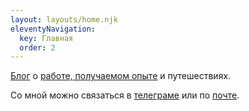 ```yaml
---
layout: layouts/home.njk
eleventyNavigation:
  key: Главная
  order: 2
---
```


[Блог](/posts) о [работе, получаемом опыте](/tags/work) и путешествиях.

Со мной можно связаться в [телеграме](http://t.me/andie_elmes) или по [почте](mailto:andie.elmes@gmail.com).
